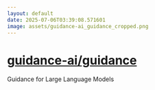 ```yaml
---
layout: default
date: 2025-07-06T03:39:08.571601
image: assets/guidance-ai_guidance_cropped.png
---
```


# [guidance-ai/guidance](https://github.com/guidance-ai/guidance)

Guidance for Large Language Models
